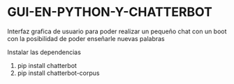 # GUI-EN-PYTHON-Y-CHATTERBOT
Interfaz grafica de usuario para poder realizar un pequeño chat con un boot con la posibilidad de poder enseñarle nuevas palabras


Instalar las dependencias

1. pip install chatterbot
2. pip install chatterbot-corpus
